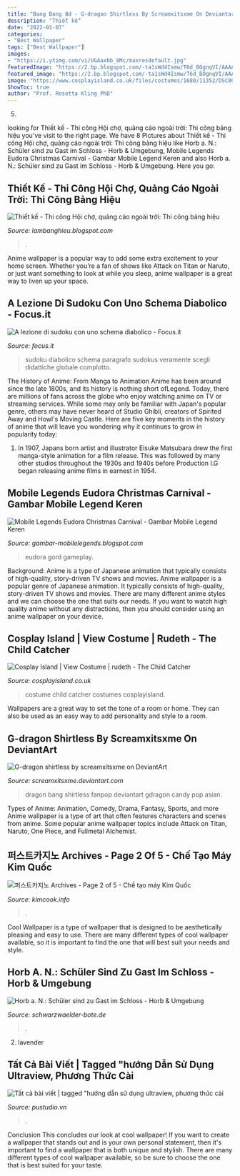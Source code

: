 ```yaml
---
title: "Bang Bang 8d - G-dragon Shirtless By Screamxitsxme On Deviantart"
description: "Thiết kế"
date: "2022-01-07"
categories:
- "Best Wallpaper"
tags: ["Best Wallpaper"]
images:
- "https://i.ytimg.com/vi/UGAaxbb_8Mc/maxresdefault.jpg"
featuredImage: "https://2.bp.blogspot.com/-ta1sWd4Ismw/T6d_BOgnqVI/AAAAAAAAAVs/lWxnY4Mg8Fs/s1600/T%25C6%25B0%25E1%25BB%259Dng+r%25C3%25A0o+qu%25E1%25BA%25A3ng+c%25C3%25A1o%252C+h%25C3%25A0ng+r%25C3%25A0o+qu%25E1%25BA%25A3ng+c%25C3%25A1o%252Cb%25E1%25BA%25A3ng+hi%25E1%25BB%2587u+h%25C3%25A0ng+r%25C3%25A0o%252Ch%25C3%25A0ng+r%25C3%25A0o+c%25C3%25B4ng+tr%25C6%25B0%25E1%25BB%259Dng%252C+H%25C3%25A0ng+R%25C3%25A0o+C%25C3%25B4ng+Tr%25C6%25B0%25E1%25BB%259Dng.+H%25C3%25A0ng+R%25C3%25A0o+C%25C3%25B4ng+Tr%25C6%25B0%25E1%25BB%259Dng%252Cb%25E1%25BA%25A3ng+t%25C3%25A0i+tr%25E1%25BB%25A3%252C+b%25E1%25BA%25A3ng+%25C4%2591%25E1%25BA%25A1i+l%25C3%25BD+%252812%2529.jpg"
featured_image: "https://2.bp.blogspot.com/-ta1sWd4Ismw/T6d_BOgnqVI/AAAAAAAAAVs/lWxnY4Mg8Fs/s1600/T%25C6%25B0%25E1%25BB%259Dng+r%25C3%25A0o+qu%25E1%25BA%25A3ng+c%25C3%25A1o%252C+h%25C3%25A0ng+r%25C3%25A0o+qu%25E1%25BA%25A3ng+c%25C3%25A1o%252Cb%25E1%25BA%25A3ng+hi%25E1%25BB%2587u+h%25C3%25A0ng+r%25C3%25A0o%252Ch%25C3%25A0ng+r%25C3%25A0o+c%25C3%25B4ng+tr%25C6%25B0%25E1%25BB%259Dng%252C+H%25C3%25A0ng+R%25C3%25A0o+C%25C3%25B4ng+Tr%25C6%25B0%25E1%25BB%259Dng.+H%25C3%25A0ng+R%25C3%25A0o+C%25C3%25B4ng+Tr%25C6%25B0%25E1%25BB%259Dng%252Cb%25E1%25BA%25A3ng+t%25C3%25A0i+tr%25E1%25BB%25A3%252C+b%25E1%25BA%25A3ng+%25C4%2591%25E1%25BA%25A1i+l%25C3%25BD+%252812%2529.jpg"
image: "https://www.cosplayisland.co.uk/files/costumes/1680/11352/DSC00661.JPG"
ShowToc: true
author: "Prof. Rosetta Kling PhD"
---
```



5.

	

		
looking for Thiết kế - Thi công Hội chợ, quảng cáo ngoài trời: Thi công bảng hiệu you've visit to the right page. We have 8 Pictures about Thiết kế - Thi công Hội chợ, quảng cáo ngoài trời: Thi công bảng hiệu like Horb a. N.: Schüler sind zu Gast im Schloss - Horb &amp; Umgebung, Mobile Legends Eudora Christmas Carnival - Gambar Mobile Legend Keren and also Horb a. N.: Schüler sind zu Gast im Schloss - Horb &amp; Umgebung. Here you go:
		
    
## Thiết Kế - Thi Công Hội Chợ, Quảng Cáo Ngoài Trời: Thi Công Bảng Hiệu

<img loading=lazy src="https://2.bp.blogspot.com/-ta1sWd4Ismw/T6d_BOgnqVI/AAAAAAAAAVs/lWxnY4Mg8Fs/s1600/T%25C6%25B0%25E1%25BB%259Dng+r%25C3%25A0o+qu%25E1%25BA%25A3ng+c%25C3%25A1o%252C+h%25C3%25A0ng+r%25C3%25A0o+qu%25E1%25BA%25A3ng+c%25C3%25A1o%252Cb%25E1%25BA%25A3ng+hi%25E1%25BB%2587u+h%25C3%25A0ng+r%25C3%25A0o%252Ch%25C3%25A0ng+r%25C3%25A0o+c%25C3%25B4ng+tr%25C6%25B0%25E1%25BB%259Dng%252C+H%25C3%25A0ng+R%25C3%25A0o+C%25C3%25B4ng+Tr%25C6%25B0%25E1%25BB%259Dng.+H%25C3%25A0ng+R%25C3%25A0o+C%25C3%25B4ng+Tr%25C6%25B0%25E1%25BB%259Dng%252Cb%25E1%25BA%25A3ng+t%25C3%25A0i+tr%25E1%25BB%25A3%252C+b%25E1%25BA%25A3ng+%25C4%2591%25E1%25BA%25A1i+l%25C3%25BD+%252812%2529.jpg" onerror="this.onerror=null;this.src='https://tse3.mm.bing.net/th?id=OIP.1RgMD1Yttau1tohMrfxiTgHaGF&amp;pid=15.1';" alt="Thiết kế - Thi công Hội chợ, quảng cáo ngoài trời: Thi công bảng hiệu">

_Source: lambanghieu.blogspot.com_

>. 

	

Anime wallpaper is a popular way to add some extra excitement to your home screen. Whether you’re a fan of shows like Attack on Titan or Naruto, or just want something to look at while you sleep, anime wallpaper is a great way to liven up your space.

    
## A Lezione Di Sudoku Con Uno Schema Diabolico - Focus.it

<img loading=lazy src="https://www.focus.it/site_stored/imgs/0001/030/sudoku.630x360.gif" onerror="this.onerror=null;this.src='https://tse4.mm.bing.net/th?id=OIP.oBQ4Fd1U67ckLrnZLNC-6wHaHa&amp;pid=15.1';" alt="A lezione di sudoku con uno schema diabolico - Focus.it">

_Source: focus.it_

>sudoku diabolico schema paragrafo sudokus veramente scegli didattiche globale complotto. 

	

The History of Anime: From Manga to Animation
Anime has been around since the late 1800s, and its history is nothing short ofLegend. Today, there are millions of fans across the globe who enjoy watching anime on TV or streaming services. While some may only be familiar with Japan's popular genre, others may have never heard of Studio Ghibli, creators of Spirited Away and Howl's Moving Castle. Here are five key moments in the history of anime that will leave you wondering why it continues to grow in popularity today:
1) In 1907, Japans born artist and illustrator Eisuke Matsubara drew the first manga-style animation for a film release. This was followed by many other studios throughout the 1930s and 1940s before Production I.G began releasing anime films in earnest in 1954.

    
## Mobile Legends Eudora Christmas Carnival - Gambar Mobile Legend Keren

<img loading=lazy src="https://i.ytimg.com/vi/UGAaxbb_8Mc/maxresdefault.jpg" onerror="this.onerror=null;this.src='https://tse2.mm.bing.net/th?id=OIP.u5o-xq2PbFncdBnVQUVB3gHaEK&amp;pid=15.1';" alt="Mobile Legends Eudora Christmas Carnival - Gambar Mobile Legend Keren">

_Source: gambar-mobilelegends.blogspot.com_

>eudora gord gameplay. 

	

Background: Anime is a type of Japanese animation that typically consists of high-quality, story-driven TV shows and movies.
Anime wallpaper is a popular genre of Japanese animation. It typically consists of high-quality, story-driven TV shows and movies. There are many different anime styles and we can choose the one that suits our needs. If you want to watch high quality anime without any distractions, then you should consider using an anime wallpaper on your device.

    
## Cosplay Island | View Costume | Rudeth - The Child Catcher

<img loading=lazy src="https://www.cosplayisland.co.uk/files/costumes/1680/11352/DSC00661.JPG" onerror="this.onerror=null;this.src='https://tse4.mm.bing.net/th?id=OIP.jiOd_P39EUFNxLUqJELnMAAAAA&amp;pid=15.1';" alt="Cosplay Island | View Costume | rudeth - The Child Catcher">

_Source: cosplayisland.co.uk_

>costume child catcher costumes cosplayisland. 

	

Wallpapers are a great way to set the tone of a room or home. They can also be used as an easy way to add personality and style to a room.

    
## G-dragon Shirtless By Screamxitsxme On DeviantArt

<img loading=lazy src="https://orig00.deviantart.net/97a5/f/2010/014/9/0/g_dragon_shirtless_by_screamxitsxme.jpg" onerror="this.onerror=null;this.src='https://tse2.mm.bing.net/th?id=OIP.2Ro8oBr7wTuxjEE9Ml7ongHaLI&amp;pid=15.1';" alt="G-dragon shirtless by screamxitsxme on DeviantArt">

_Source: screamxitsxme.deviantart.com_

>dragon bang shirtless fanpop deviantart gdragon candy pop asian. 

	

Types of Anime: Animation, Comedy, Drama, Fantasy, Sports, and more
Anime wallpaper is a type of art that often features characters and scenes from anime. Some popular anime wallpaper topics include Attack on Titan, Naruto, One Piece, and Fullmetal Alchemist.

    
## 퍼스트카지노 Archives - Page 2 Of 5 - Chế Tạo Máy Kim Quốc

<img loading=lazy src="http://i.imgur.com/tB0NbGa.jpg" onerror="this.onerror=null;this.src='https://tse4.mm.bing.net/th?id=OIP.lf1DtS5pa2wTmup5IxWDdAHaH8&amp;pid=15.1';" alt="퍼스트카지노 Archives - Page 2 of 5 - Chế tạo máy Kim Quốc">

_Source: kimcook.info_

>. 

	

Cool Wallpaper is a type of wallpaper that is designed to be aesthetically pleasing and easy to use. There are many different types of cool wallpaper available, so it is important to find the one that will best suit your needs and style.

    
## Horb A. N.: Schüler Sind Zu Gast Im Schloss - Horb &amp; Umgebung

<img loading=lazy src="https://www.schwarzwaelder-bote.de/media.media.b5447150-0f6d-4e77-9fe4-f690916c58bd.original1920.jpg" onerror="this.onerror=null;this.src='https://tse3.mm.bing.net/th?id=OIP.UHzbE1QmPuny5glzGsbDNwHaFj&amp;pid=15.1';" alt="Horb a. N.: Schüler sind zu Gast im Schloss - Horb &amp; Umgebung">

_Source: schwarzwaelder-bote.de_

>. 

	

2. lavender 

    
## Tất Cả Bài Viết | Tagged &quot;hướng Dẫn Sử Dụng Ultraview, Phương Thức Cài

<img loading=lazy src="https://file.hstatic.net/1000356871/article/maxresdefault__8__c9f357c82976401a8238d5efc7d8b340.jpg" onerror="this.onerror=null;this.src='https://tse4.mm.bing.net/th?id=OIP.XxF-fiW495ujf0_ehwUjRAHaEK&amp;pid=15.1';" alt="Tất cả bài viết | tagged &quot;hướng dẫn sử dụng ultraview, phương thức cài">

_Source: pustudio.vn_

>. 

	

Conclusion
This concludes our look at cool wallpaper! If you want to create a wallpaper that stands out and is your own personal statement, then it's important to find a wallpaper that is both unique and stylish. There are many different types of cool wallpaper available, so be sure to choose the one that is best suited for your taste.

